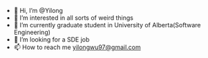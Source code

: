 - 👋 Hi, I’m @Yilong
- 👀 I’m interested in all sorts of weird things
- 🌱 I’m currently graduate student in University of Alberta(Software Engineering)
- 💞️ I’m looking for a SDE job
- 📫 How to reach me yilongwu97@gmail.com

<!---
ALWYNWU/ALWYNWU is a ✨ special ✨ repository because its `README.md` (this file) appears on your GitHub profile.
You can click the Preview link to take a look at your changes.
--->
